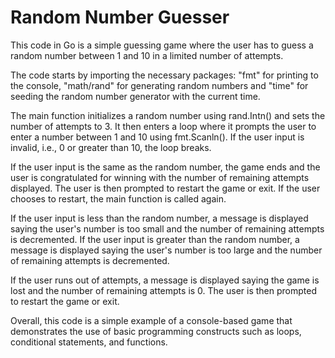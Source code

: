 Random Number Guesser
=====================

This code in Go is a simple guessing game where the user has to guess a random number between 1 and 10 in a limited number of attempts.

The code starts by importing the necessary packages: "fmt" for printing to the console, "math/rand" for generating random numbers and "time" for seeding the random number generator with the current time.

The main function initializes a random number using rand.Intn() and sets the number of attempts to 3. It then enters a loop where it prompts the user to enter a number between 1 and 10 using fmt.Scanln(). If the user input is invalid, i.e., 0 or greater than 10, the loop breaks.

If the user input is the same as the random number, the game ends and the user is congratulated for winning with the number of remaining attempts displayed. The user is then prompted to restart the game or exit. If the user chooses to restart, the main function is called again.

If the user input is less than the random number, a message is displayed saying the user's number is too small and the number of remaining attempts is decremented. If the user input is greater than the random number, a message is displayed saying the user's number is too large and the number of remaining attempts is decremented.

If the user runs out of attempts, a message is displayed saying the game is lost and the number of remaining attempts is 0. The user is then prompted to restart the game or exit.

Overall, this code is a simple example of a console-based game that demonstrates the use of basic programming constructs such as loops, conditional statements, and functions.

